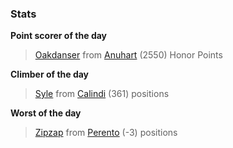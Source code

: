 

### Stats

**Point scorer of the day**
>[Oakdanser](/#/character/Anuhart/1211734) from [Anuhart](/#/ranking/Anuhart)  (2550) Honor Points


**Climber of the day**
>[Syle](/#/character/Calindi/137664) from [Calindi](/#/ranking/Calindi)  (361) positions


**Worst of the day**
>[Zipzap](/#/character/Perento/1197288) from [Perento](/#/ranking/Perento)  (-3) positions


